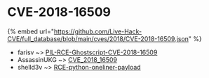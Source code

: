# CVE-2018-16509
{% embed url="https://github.com/Live-Hack-CVE/full_database/blob/main/cves/2018/CVE-2018-16509.json" %}

* farisv ~> [PIL-RCE-Ghostscript-CVE-2018-16509](https://www.alice-snow.ru/2018/database/cve-2018-16509/pil-rce-ghostscript-cve-2018-16509-farisv)
* AssassinUKG ~> [CVE_2018_16509](https://www.alice-snow.ru/2018/database/cve-2018-16509/cve_2018_16509-assassinukg)
* shelld3v ~> [RCE-python-oneliner-payload](https://www.alice-snow.ru/2018/database/cve-2018-16509/rce-python-oneliner-payload-shelld3v)